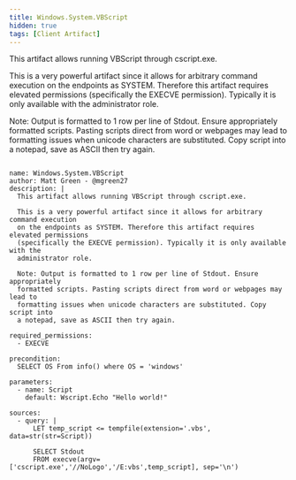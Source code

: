 ```yaml
---
title: Windows.System.VBScript
hidden: true
tags: [Client Artifact]
---
```


This artifact allows running VBScript through cscript.exe.

This is a very powerful artifact since it allows for arbitrary command execution 
on the endpoints as SYSTEM. Therefore this artifact requires elevated permissions 
(specifically the EXECVE permission). Typically it is only available with the 
administrator role.

Note: Output is formatted to 1 row per line of Stdout. Ensure appropriately 
formatted scripts. Pasting scripts direct from word or webpages may lead to 
formatting issues when unicode characters are substituted. Copy script into 
a notepad, save as ASCII then try again.


<pre><code class="language-yaml">
name: Windows.System.VBScript
author: Matt Green - @mgreen27
description: |
  This artifact allows running VBScript through cscript.exe.
  
  This is a very powerful artifact since it allows for arbitrary command execution 
  on the endpoints as SYSTEM. Therefore this artifact requires elevated permissions 
  (specifically the EXECVE permission). Typically it is only available with the 
  administrator role.
  
  Note: Output is formatted to 1 row per line of Stdout. Ensure appropriately 
  formatted scripts. Pasting scripts direct from word or webpages may lead to 
  formatting issues when unicode characters are substituted. Copy script into 
  a notepad, save as ASCII then try again.
  
required_permissions:
  - EXECVE

precondition:
  SELECT OS From info() where OS = 'windows'

parameters:
  - name: Script
    default: Wscript.Echo "Hello world!"
       
sources:
  - query: |
      LET temp_script <= tempfile(extension='.vbs', data=str(str=Script))
 
      SELECT Stdout 
      FROM execve(argv=['cscript.exe','//NoLogo','/E:vbs',temp_script], sep='\n')
</code></pre>

